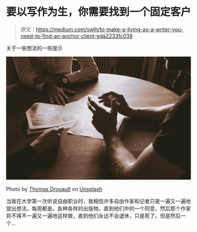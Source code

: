# 要以写作为生，你需要找到一个固定客户

> 原文：<https://medium.com/swlh/to-make-a-living-as-a-writer-you-need-to-find-an-anchor-client-eda2233fc038>

关于一些想法的一些提示

![](img/3b454959a3988231eb9d15cabc404f40.png)

Photo by [Thomas Drouault](https://unsplash.com/@thomasdrouaultphotography?utm_source=unsplash&utm_medium=referral&utm_content=creditCopyText) on [Unsplash](https://unsplash.com/search/photos/client?utm_source=unsplash&utm_medium=referral&utm_content=creditCopyText)

当我在大学第一次听说自由职业时，我相信许多自由作家和记者只是一遍又一遍地提出想法。每周都是。各种各样的出版物，直到他们中的一个同意，然后那个作家将不得不一遍又一遍地这样做，直到他们永远不会退休，只是死了。但是然后一个…